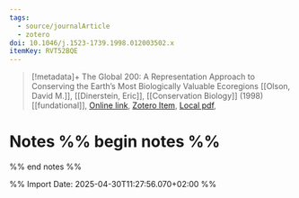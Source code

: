 ```yaml
---
tags:
  - source/journalArticle
  - zotero
doi: 10.1046/j.1523-1739.1998.012003502.x
itemKey: RVT52BQE
---
```

>[!metadata]+
> The Global 200: A Representation Approach to Conserving the Earth’s Most Biologically Valuable Ecoregions
> [[Olson, David M.]], [[Dinerstein, Eric]], 
> [[Conservation Biology]] (1998)
> [[fundational]], 
> [Online link](https://onlinelibrary.wiley.com/doi/abs/10.1046/j.1523-1739.1998.012003502.x), [Zotero Item](zotero://select/library/items/RVT52BQE), [Local pdf](file://C:/Users/aburg/Documents/references/zotero/storage/SACPAE27/Olson1998_Global200a.pdf), 

# Notes %% begin notes %%

%% end notes %%




%% Import Date: 2025-04-30T11:27:56.070+02:00 %%
